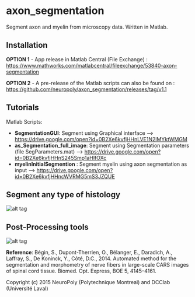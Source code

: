 # axon_segmentation
Segment axon and myelin from microscopy data. Written in Matlab.

## Installation

**OPTION 1** - App release in Matlab Central (File Exchange) : https://www.mathworks.com/matlabcentral/fileexchange/53840-axon-segmentation

**OPTION 2** - A pre-release of the Matlab scripts can also be found on : https://github.com/neuropoly/axon_segmentation/releases/tag/v1.1

## Tutorials
Matlab Scripts:
  * **SegmentationGUI**: Segment using Graphical interface --> https://drive.google.com/open?id=0B2Xe6kvfjHHnLVE1N2lMYktWMGM
  * **as_Segmentation_full_image**: Segment using Segmentation parameters (file SegParameters.mat) --> https://drive.google.com/open?id=0B2Xe6kvfjHHnS245Smp1aHlfOXc
  * **myelinInitialSegmention** : Segment myelin using axon segmentation as input -->  https://drive.google.com/open?id=0B2Xe6kvfjHHncWVRMG5mS3JZQUE

## Segment any type of histology
![alt tag](https://github.com/neuropoly/axon_segmentation/blob/master/doc/fig_intro.png)

## Post-Processing tools
![alt tag](https://github.com/neuropoly/axon_segmentation/blob/master/doc/fig.png)

**Reference**: Bégin, S., Dupont-Therrien, O., Bélanger, E., Daradich, A., Laffray, S., De Koninck, Y., Côté, D.C., 2014. Automated method for the segmentation and morphometry of nerve fibers in large-scale CARS images of spinal cord tissue. Biomed. Opt. Express, BOE 5, 4145–4161.

Copyright (c) 2015 NeuroPoly (Polytechnique Montreal) and DCClab (Université Laval)


